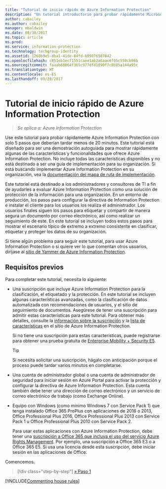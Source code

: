 ```yaml
---
title: "Tutorial de inicio rápido de Azure Information Protection"
description: "Un tutorial introductorio para probar rápidamente Microsoft Azure Information Protection para su organización, que debería durar unos 20 minutos."
author: cabailey
ms.author: cabailey
manager: mbaldwin
ms.date: 08/30/2017
ms.topic: article
ms.prod: 
ms.service: information-protection
ms.technology: techgroup-identity
ms.assetid: 1260b9e5-dba1-41de-84fd-609076587842
ms.openlocfilehash: c851eb1ecf1551caee1ab2a6aac6f05c550cb96b
ms.sourcegitcommit: faaab68064f365c977dfd1890f7c8b05a144a95c
ms.translationtype: HT
ms.contentlocale: es-ES
ms.lasthandoff: 09/28/2017
---
```

# <a name="quick-start-tutorial-for-azure-information-protection"></a>Tutorial de inicio rápido de Azure Information Protection 

>*Se aplica a: Azure Information Protection*

Use este tutorial para probar rápidamente Azure Information Protection con solo 5 pasos que deberían tardar menos de 20 minutos. Este tutorial está diseñado para ser una demostración autoguiada para mostrar rápidamente algunas de las características y funcionalidades que ofrece Azure Information Protection. No incluye todas las características disponibles y no está destinado a ser una guía de implementación para su organización. Si está buscando implementar Azure Information Protection en su organización, vea la [documentación del mapa de ruta de implementación](../plan-design/deployment-roadmap.md). 

Este tutorial está destinado a los administradores y consultores de TI a fin de ayudarles a evaluar Azure Information Protection como una solución de protección de la información para una organización. En un entorno de producción, los pasos para configurar la directiva de Information Protection e instalar el cliente para los usuarios los realiza el administrador. Los usuarios finales siguen los pasos para etiquetar y compartir de manera segura un documento por correo electrónico, así como realizar un seguimiento de este. En este tutorial se incluyen todos estos pasos para mostrar el escenario típico de extremo a extremo consistente en clasificar, etiquetar y proteger los datos de su organización. 

Si tiene algún problema para seguir este tutorial, para usar Azure Information Protection o si quiere ver lo que comentan otros usuarios, diríjase al [sitio de Yammer de Azure Information Protection](https://www.yammer.com/askipteam/#/threads/inGroup?type=in_group&feedId=8652489&view=all).

## <a name="prerequisites"></a>Requisitos previos 
Para completar este tutorial, necesita lo siguiente:

- Una suscripción que incluye Azure Information Protection para la clasificación, el etiquetado y la protección. En este tutorial se incluyen algunas características avanzadas, como la clasificación de datos automatizada con recomendaciones de usuarios, y el sitio de seguimiento de documentos. Asegúrese de tener una suscripción para admitir estas características para este tutorial. Para obtener más detalles, consulte la [información sobre la suscripción](https://www.microsoft.com/cloud-platform/azure-information-protection-pricing) y la [lista de características](https://www.microsoft.com/cloud-platform/azure-information-protection-features) en el sitio de Azure Information Protection.
    
    Si no tiene una suscripción para estas características, puede registrarse para obtener una prueba gratuita de [Enterprise Mobility + Security E5](https://portal.office.com/Signup/Signup.aspx?OfferId=87dd2714-d452-48a0-a809-d2f58c4f68b7).
    
  > [!TIP] 
  > Si necesita solicitar una suscripción, hágalo con anticipación porque el proceso puede tardar varios minutos en completarse.

- Una cuenta de administrador global o una cuenta de administrador de seguridad para iniciar sesión en Azure Portal para activar la protección y configurar la directiva de Azure Information Protection. Esta cuenta también debe tener una dirección de correo electrónico y un servicio de correo electrónico de trabajo (como Exchange Online).

- Equipo con Windows (como mínimo Windows 7 con Service Pack 1) que tenga instalado Office 365 ProPlus con aplicaciones de 2016 o 2013, Office Professional Plus 2016, Office Professional Plus 2013 con Service Pack 1 u Office Professional Plus 2010 con Service Pack 2. 
    
    Para usar estas aplicaciones con Azure Information Protection, debe tener una [suscripción a Office 365 que incluya el uso del servicio Azure Rights Management](http://download.microsoft.com/download/E/C/F/ECF42E71-4EC0-48FF-AA00-577AC14D5B5C/Azure_Information_Protection_licensing_datasheet_EN-US.pdf). Por ejemplo, una suscripción a Office 365 E3 o a Office 365 E5. Si usa una licencia desde esta suscripción, debe iniciar sesión en las aplicaciones de Office.

Comencemos.

>[!div class="step-by-step"]
[&#187; Paso 1](infoprotect-tutorial-step1.md)

[!INCLUDE[Commenting house rules](../includes/houserules.md)]

